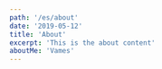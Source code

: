 ```yaml
---
path: '/es/about'
date: '2019-05-12'
title: 'About'
excerpt: 'This is the about content'
aboutMe: 'Vames'
---
```

